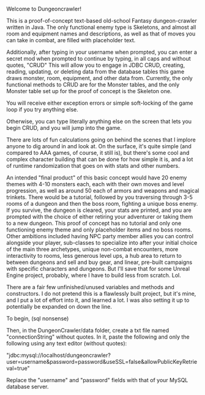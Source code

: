 Welcome to Dungeoncrawler!

This is a proof-of-concept text-based old-school Fantasy dungeon-crawler written in Java. 
The only functional enemy type is Skeletons, and almost all room and equipment names and descriptions, as well as that of moves you can take in combat, are filled with placeholder text. 

Additionally, after typing in your username when prompted, you can enter a secret mod when prompted to continue by typing, in all caps and without quotes, "CRUD" 
This will allow you to engage in JDBC CRUD, creating, reading, updating, or deleting data from the database tables this game draws monster, room, equipment, and other data from. Currently, the only functional methods to CRUD are for the Monster tables, and the only Monster table set up for the proof of concept is the Skeleton one.

You will receive either exception errors or simple soft-locking of the game loop if you try anything else.

Otherwise, you can type literally anything else on the screen that lets you begin CRUD, and you will jump into the game.

There are lots of fun calculations going on behind the scenes that I implore anyone to dig around in and look at. On the surface, it's quite simple (and compared to AAA games, of course, it still is), but there's some cool and complex character building that can be done for how simple it is, and a lot of runtime randomization that goes on with stats and other numbers.

An intended "final product" of this basic concept would have 20 enemy themes with 4-10 monsters each, each with their own moves and level progression, as well as around 50 each of armors and weapons and magical trinkets. There would be a tutorial, followed by you traversing through 3-5 rooms of a dungeon and then the boss room, fighting a unique boss enemy. If you survive, the dungeon is cleared, your stats are printed, and you are prompted with the choice of either retiring your adventurer or taking them to a new dungeon.
This proof of concept has no tutorial and only one functioning enemy theme and only placeholder items and no boss rooms.
Other ambitions included having NPC party member allies you can control alongside your player, sub-classes to specialize into after your initial choice of the main three archetypes, unique non-combat encounters, more interactivity to rooms, less generous level ups, a hub area to return to between dungeons and sell and buy gear, and linear, pre-built campaigns with specific characters and dungeons. But I'll save that for some Unreal Engine project, probably, where I have to build less from scratch. Lol.

There are a fair few unfinished/unused variables and methods and constructors. I do not pretend this is a flawlessly built project, but it's mine, and I put a lot of effort into it, and learned a lot. I was also setting it up to potentially be expanded on down the line.

To begin, 
(sql nonsense)

Then, in the DungeonCrawler/data folder, create a txt file named "connectionString" without quotes.
In it, paste the following and only the following using any text editor (without quotes):

"jdbc:mysql://localhost/dungeoncrawler?user=username&password=password&useSSL=false&allowPublicKeyRetrieval=true"

Replace the "username" and "password" fields with that of your MySQL database server.
